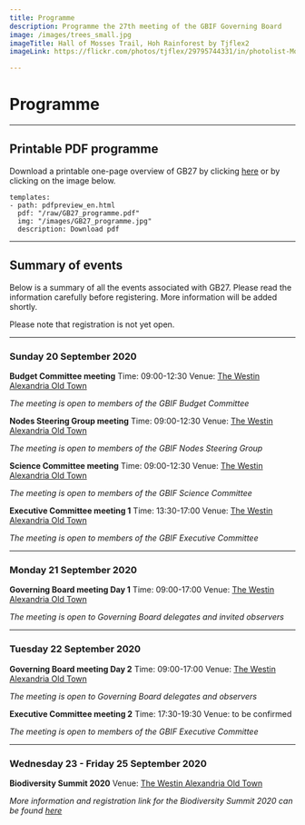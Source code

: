 ```yaml
---
title: Programme
description: Programme the 27th meeting of the GBIF Governing Board 
image: /images/trees_small.jpg
imageTitle: Hall of Mosses Trail, Hoh Rainforest by Tjflex2
imageLink: https://flickr.com/photos/tjflex/29795744331/in/photolist-MoWYHR-Nr2z1y-Zhubsv-25bRZkP-N6pkGi-P4ZmU3-ZthYRY-2bFoGFj-DxwnD6-qaUCFu-KAowTq-26Kzoen-YwHM4n-LiAeKD-634LQW-ea1Z4C-29ZHGuW-26aHbun-KnRRyc-JCN9iX-R3ixs8-MBzomR-CZHGkJ-2273hLY-qU4Hq7-26Xt5Mm-2b2bHNj-21uLVPE-ZkhqcL-2dYVn5P-29HFKwY-FAtSVh-gfr3fH-25tMEn7-27u5JWP-29YfFb3-RmZSsP-25RZ9M6-Jkcnbr-MuR1m7-YTZDFZ-PVc2nZ-TKnDmo-XWJupa-ksReKU-zX3r9a-KBjbjm-21s37qq-HVf6wo-HZ5ChY

---
```


# Programme

<!-- toc -->
<!-- tocstop -->

-----------------------

## Printable PDF programme
Download a printable one-page overview of GB27 by clicking [here](/raw/GB27_programme.pdf) or by clicking on the image below.  


```styledYaml
templates:
- path: pdfpreview_en.html
  pdf: "/raw/GB27_programme.pdf"
  img: "/images/GB27_programme.jpg"
  description: Download pdf
```

-----------------------

## Summary of events

Below is a summary of all the events associated with GB27. Please read the information carefully before registering. 
More information will be added shortly. 

Please note that registration is not yet open.  


-----------------------

### Sunday 20 September 2020

**Budget Committee meeting**
Time: 09:00-12:30
Venue: [The Westin Alexandria Old Town](https://www.marriott.com/hotels/travel/wasxw-the-westin-alexandria-old-town/)

*The meeting is open to members of the GBIF Budget Committee*

**Nodes Steering Group meeting**
Time: 09:00-12:30
Venue: [The Westin Alexandria Old Town](https://www.marriott.com/hotels/travel/wasxw-the-westin-alexandria-old-town/)

*The meeting is open to members of the GBIF Nodes Steering Group*

**Science Committee meeting**
Time: 09:00-12:30
Venue: [The Westin Alexandria Old Town](https://www.marriott.com/hotels/travel/wasxw-the-westin-alexandria-old-town/)

*The meeting is open to members of the GBIF Science Committee*

**Executive Committee meeting 1**
Time: 13:30-17:00
Venue: [The Westin Alexandria Old Town](https://www.marriott.com/hotels/travel/wasxw-the-westin-alexandria-old-town/)

*The meeting is open to members of the GBIF Executive Committee*


-----------------------

### Monday 21 September 2020

**Governing Board meeting Day 1**
Time: 09:00-17:00
Venue: [The Westin Alexandria Old Town](https://www.marriott.com/hotels/travel/wasxw-the-westin-alexandria-old-town/)

*The meeting is open to Governing Board delegates and invited observers*


-----------------------

### Tuesday 22 September 2020

**Governing Board meeting Day 2**
Time: 09:00-17:00
Venue: [The Westin Alexandria Old Town](https://www.marriott.com/hotels/travel/wasxw-the-westin-alexandria-old-town/)

*The meeting is open to Governing Board delegates and observers*

**Executive Committee meeting 2**
Time: 17:30-19:30
Venue: to be confirmed

*The meeting is open to members of the GBIF Executive Committee*

-----------------------

### Wednesday 23 - Friday 25 September 2020

**Biodiversity Summit 2020**
Venue: [The Westin Alexandria Old Town](https://www.marriott.com/hotels/travel/wasxw-the-westin-alexandria-old-town/)

*More information and registration link for the Biodiversity Summit 2020 can be found [here](https://www.idigbio.org/content/biodiversity-summit-2020)*




